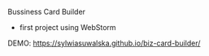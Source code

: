 Bussiness Card Builder

 - first project using WebStorm 
 
 
 
 DEMO: https://sylwiasuwalska.github.io/biz-card-builder/
 
